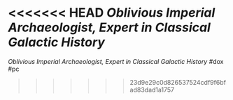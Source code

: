 <<<<<<< HEAD
*Oblivious Imperial Archaeologist, Expert in Classical Galactic History*
=======
*Oblivious Imperial Archaeologist, Expert in Classical Galactic History*
#dox #pc 
>>>>>>> 23d9e29c0d826537524cdf9f6bfad83dad1a1757
